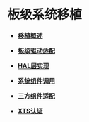 # 板级系统移植<a name="ZH-CN_TOPIC_0000001062604739"></a>

-   **[移植概述](porting-chip-board-overview.md)**  

-   **[板级驱动适配](porting-chip-board-driver.md)**  

-   **[HAL层实现](porting-chip-board-hal.md)**  

-   **[系统组件调用](porting-chip-board-component.md)**  

-   **[三方组件适配](porting-chip-board-bundle.md)**  

-   **[XTS认证](porting-chip-board-xts.md)**  


